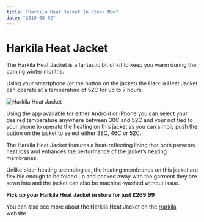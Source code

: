 ```yaml
---
title: "Harkila Heat Jacket In Stock Now"
date: "2019-08-02"
---
```


# **Harkila Heat Jacket**

The Harkila Heat Jacket is a fantastic bit of kit to keep you warm during the coming winter months.

Using your smartphone (or the button on the jacket) the Harkila Heat Jacket can operate at a temperature of 52C for up to 7 hours.

![Harkila Heat Jacket](https://res.cloudinary.com/shooting-supplies/image/upload/v1573564121/Harkila-Heat-Jacket_pntar3_pkf20n-1_gqa3hp.jpg)

Using the app available for either Android or iPhone you can select your desired temperature anywhere between 30C and 52C and your not tied to your phone to operate the heating on this jacket as you can simply push the button on the jacket to select either 38C, 46C or 52C.

The Harkila Heat Jacket features a heat-reflecting lining that both prevents heat loss and enhances the performance of the jacket’s heating membranes.

Unlike older heating technologies, the heating membranes on this jacket are flexible enough to be folded up and packed away with the garment they are sewn into and the jacket can also be machine-washed without issue.

**Pick up your Harkila Heat Jacket in store for just £269.99**

You can also see more about the Harkila Heat Jacket on the [Harkila](https://gb.harkila.com/en-gb/shop/hunting-clothes-for-men/hunting-jackets/harkila-heat-jacket-100118625) website.
